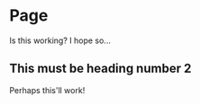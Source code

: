 <html lang="en">
  <head>
<!--     <meta charset="UTF-8"> -->
    <meta name="viewport" content="width=device-width, initial-scale=1.0">
    <link rel="stylesheet" href="https://ramtinmoslemi.github.io/style.css">
  </head>
  <body>
    <div class="container"> 
  
# Page
  Is this working? I hope so...
  
## This must be heading number 2
  Perhaps this'll work!
    </div>
</body>
</html>
